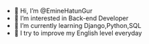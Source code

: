 - 👋 Hi, I’m @EmineHatunGur
- 👀 I’m interested in Back-end Developer
- 🌱 I’m currently learning Django,Python,SQL
- 🌼 I try to improve my English level everyday



